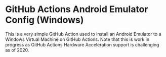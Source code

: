 # GitHub Actions Android Emulator Config (Windows)

This is a very simple GitHub Action used to install an Android Emulator to a Windows Virtual Machine on GitHub Actions.
Note that this is work in progress as GitHub Actions Hardware Acceleration support is challenging as of 2020.